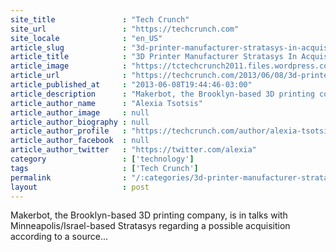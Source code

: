 ```yaml
---
site_title               : "Tech Crunch"
site_url                 : "https://techcrunch.com"
site_locale              : "en_US"
article_slug             : "3d-printer-manufacturer-stratasys-in-acquisition-talks-with-makerbot"
article_title            : "3D Printer Manufacturer Stratasys In Acquisition Talks With Makerbot"
article_image            : "https://tctechcrunch2011.files.wordpress.com/2013/06/screen-shot-2013-06-08-at-7-39-47-pm.png?w=592&h=400&crop=1"
article_url              : "https://techcrunch.com/2013/06/08/3d-printer-manufacturer-stratasys-in-acquisition-talks-with-makerbot/"
article_published_at     : "2013-06-08T19:44:46-03:00"
article_description      : "Makerbot, the Brooklyn-based 3D printing company, is in talks with Minneapolis/Israel-based Stratasys regarding a possible acquisition according to a source..."
article_author_name      : "Alexia Tsotsis"
article_author_image     : null
article_author_biography : null
article_author_profile   : "https://techcrunch.com/author/alexia-tsotsis/"
article_author_facebook  : null
article_author_twitter   : "https://twitter.com/alexia"
category                 : ['technology']
tags                     : ['Tech Crunch']
permalink                : "/:categories/3d-printer-manufacturer-stratasys-in-acquisition-talks-with-makerbot/"
layout                   : post
---
```


Makerbot, the Brooklyn-based 3D printing company, is in talks with Minneapolis/Israel-based Stratasys regarding a possible acquisition according to a source...
